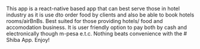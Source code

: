 This app is a react-native based app that can best serve those in hotel industry as 
it is use dto order food by clients and also be able to book hotels rooms/airBnBs. 
Best suited for those providing hotels/ food and accomodation business.
It is user friendly option to pay both by cash and electronically though m-pesa e.t.c.
Nothing beats convenience with the # Shiba App.
Enjoy!
